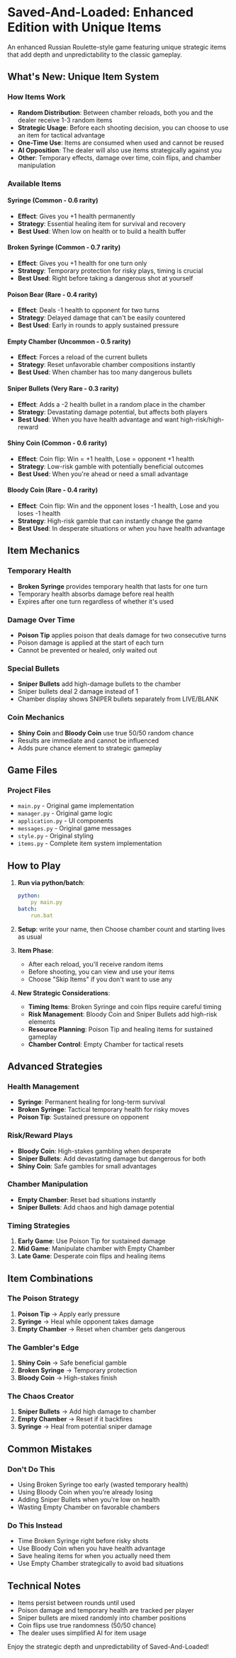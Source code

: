 # Saved-And-Loaded: Enhanced Edition with Unique Items

An enhanced Russian Roulette-style game featuring unique strategic items that add depth and unpredictability to the classic gameplay.

## What's New: Unique Item System

### How Items Work

- **Random Distribution**: Between chamber reloads, both you and the dealer receive 1-3 random items
- **Strategic Usage**: Before each shooting decision, you can choose to use an item for tactical advantage
- **One-Time Use**: Items are consumed when used and cannot be reused
- **AI Opposition**: The dealer will also use items strategically against you
- **Other**: Temporary effects, damage over time, coin flips, and chamber manipulation

### Available Items

#### **Syringe** (Common - 0.6 rarity)

- **Effect**: Gives you +1 health permanently
- **Strategy**: Essential healing item for survival and recovery
- **Best Used**: When low on health or to build a health buffer

#### **Broken Syringe** (Common - 0.7 rarity)

- **Effect**: Gives you +1 health for one turn only
- **Strategy**: Temporary protection for risky plays, timing is crucial
- **Best Used**: Right before taking a dangerous shot at yourself

#### **Poison Bear** (Rare - 0.4 rarity)

- **Effect**: Deals -1 health to opponent for two turns
- **Strategy**: Delayed damage that can't be easily countered
- **Best Used**: Early in rounds to apply sustained pressure

#### **Empty Chamber** (Uncommon - 0.5 rarity)

- **Effect**: Forces a reload of the current bullets
- **Strategy**: Reset unfavorable chamber compositions instantly
- **Best Used**: When chamber has too many dangerous bullets

#### **Sniper Bullets** (Very Rare - 0.3 rarity)

- **Effect**: Adds a -2 health bullet in a random place in the chamber
- **Strategy**: Devastating damage potential, but affects both players
- **Best Used**: When you have health advantage and want high-risk/high-reward

#### **Shiny Coin** (Common - 0.6 rarity)

- **Effect**: Coin flip: Win = +1 health, Lose = opponent +1 health
- **Strategy**: Low-risk gamble with potentially beneficial outcomes
- **Best Used**: When you're ahead or need a small advantage

#### **Bloody Coin** (Rare - 0.4 rarity)

- **Effect**: Coin flip: Win and the opponent loses -1 health, Lose and you loses -1 health
- **Strategy**: High-risk gamble that can instantly change the game
- **Best Used**: In desperate situations or when you have health advantage

## Item Mechanics

### Temporary Health

- **Broken Syringe** provides temporary health that lasts for one turn
- Temporary health absorbs damage before real health
- Expires after one turn regardless of whether it's used

### Damage Over Time

- **Poison Tip** applies poison that deals damage for two consecutive turns
- Poison damage is applied at the start of each turn
- Cannot be prevented or healed, only waited out

### Special Bullets

- **Sniper Bullets** add high-damage bullets to the chamber
- Sniper bullets deal 2 damage instead of 1
- Chamber display shows SNIPER bullets separately from LIVE/BLANK

### Coin Mechanics

- **Shiny Coin** and **Bloody Coin** use true 50/50 random chance
- Results are immediate and cannot be influenced
- Adds pure chance element to strategic gameplay

## Game Files

### Project Files

- `main.py` - Original game implementation
- `manager.py` - Original game logic
- `application.py` - UI components
- `messages.py` - Original game messages
- `style.py` - Original styling
- `items.py` - Complete item system implementation

## How to Play

1. **Run via python/batch**:

   ```yaml
   python:
       py main.py
   batch:
       run.bat
   ```
2. **Setup**: write your name, then Choose chamber count and starting lives as usual
3. **Item Phase**:

   - After each reload, you'll receive random items
   - Before shooting, you can view and use your items
   - Choose "Skip Items" if you don't want to use any
4. **New Strategic Considerations**:

   - **Timing Items**: Broken Syringe and coin flips require careful timing
   - **Risk Management**: Bloody Coin and Sniper Bullets add high-risk elements
   - **Resource Planning**: Poison Tip and healing items for sustained gameplay
   - **Chamber Control**: Empty Chamber for tactical resets

## Advanced Strategies

### Health Management

- **Syringe**: Permanent healing for long-term survival
- **Broken Syringe**: Tactical temporary health for risky moves
- **Poison Tip**: Sustained pressure on opponent

### Risk/Reward Plays

- **Bloody Coin**: High-stakes gambling when desperate
- **Sniper Bullets**: Add devastating damage but dangerous for both
- **Shiny Coin**: Safe gambles for small advantages

### Chamber Manipulation

- **Empty Chamber**: Reset bad situations instantly
- **Sniper Bullets**: Add chaos and high damage potential

### Timing Strategies

1. **Early Game**: Use Poison Tip for sustained damage
2. **Mid Game**: Manipulate chamber with Empty Chamber
3. **Late Game**: Desperate coin flips and healing items

## Item Combinations

### The Poison Strategy

1. **Poison Tip** -> Apply early pressure
2. **Syringe** -> Heal while opponent takes damage
3. **Empty Chamber** -> Reset when chamber gets dangerous

### The Gambler's Edge

1. **Shiny Coin** -> Safe beneficial gamble
2. **Broken Syringe** -> Temporary protection
3. **Bloody Coin** -> High-stakes finish

### The Chaos Creator

1. **Sniper Bullets** -> Add high damage to chamber
2. **Empty Chamber** -> Reset if it backfires
3. **Syringe** -> Heal from potential sniper damage

## Common Mistakes

### Don't Do This

- Using Broken Syringe too early (wasted temporary health)
- Using Bloody Coin when you're already losing
- Adding Sniper Bullets when you're low on health
- Wasting Empty Chamber on favorable chambers

### Do This Instead

- Time Broken Syringe right before risky shots
- Use Bloody Coin when you have health advantage
- Save healing items for when you actually need them
- Use Empty Chamber strategically to avoid bad situations

## Technical Notes

- Items persist between rounds until used
- Poison damage and temporary health are tracked per player
- Sniper bullets are mixed randomly into chamber positions
- Coin flips use true randomness (50/50 chance)
- The dealer uses simplified AI for item usage

Enjoy the strategic depth and unpredictability of Saved-And-Loaded!
